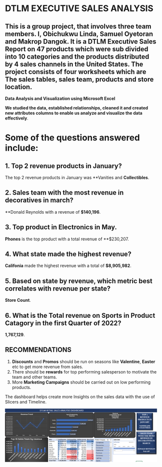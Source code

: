 #                                            DTLM EXECUTIVE SALES ANALYSIS
## This is a group project, that involves three team members. I, Obichukwu Linda, Samuel Oyetoran and Makrop Dangok. It is a DTLM Executive Sales Report on 47 products which were sub divided into 10 categories and the products distributed by 4 sales channels in the United States. The project consists of four worksheets which are The sales tables, sales team, products and store location.

**Data Analysis and Visualization using Microsoft Excel**

**We studied the data, established relationships, cleaned it and created new attributes columns to enable us analyze and visualize the data effectively**.

# Some of the questions answered include:
## 1. Top 2 revenue products in January?
The top 2 revenue products in January was **Vanities and **Collectibles**.

## 2. Sales team with the most revenue in decoratives in march?
**Donald Reynolds with a revenue of **$140,196**.

## 3. Top product in Electronics in May.
**Phones** is the top product with a total revenue of **$230,207.

## 4. What state made the highest revenue?
**Califonia** made the highest revenue with a total of **$8,905,982**.

## 5. Based on state by revenue, which metric best correlates with revenue per state?
**Store Count**.

## 6. What is the Total revenue on **Sports** in **Product Catagory** in the **first Quarter of 2022**?
**1,767,129**.

## RECOMMENDATIONS
1. **Discounts** and **Promos** should be run on seasons like **Valentine**, **Easter** etc to get more revenue from sales.
2. There should be **rewards** for top performing salesperson to motivate the team and other teams.
3. More **Marketing Campaigns** should be carried out on low performing products.

The dashboard helps create more Insights on the sales data with the use of Slicers and Timeline.

![](https://github.com/Lindaobichukwu/DTLM-EXECUTIVE-SALES-ANALSIS/blob/main/Capture25.PNG)
